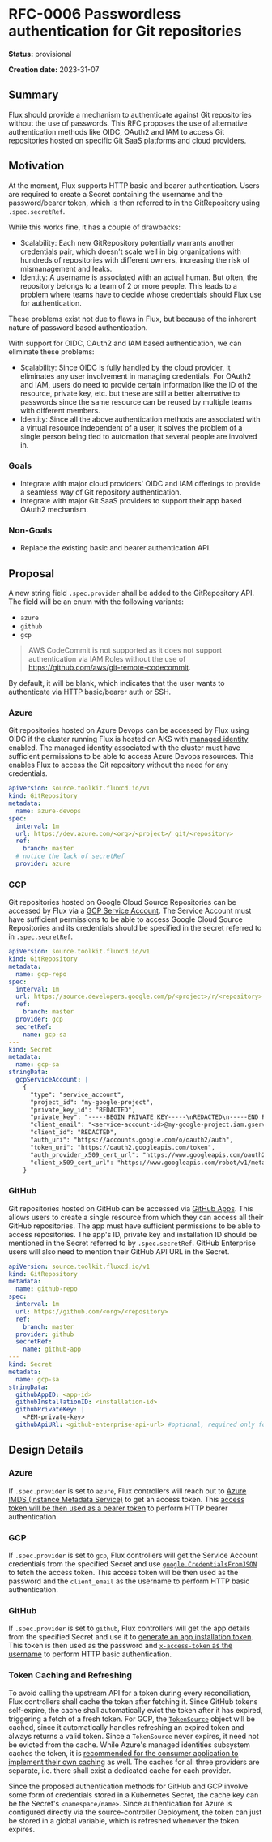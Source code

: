 # RFC-0006 Passwordless authentication for Git repositories

**Status:** provisional

**Creation date:** 2023-31-07

## Summary

Flux should provide a mechanism to authenticate against Git repositories without
the use of passwords. This RFC proposes the use of alternative authentication
methods like OIDC, OAuth2 and IAM to access Git repositories hosted on specific
Git SaaS platforms and cloud providers.

## Motivation

At the moment, Flux supports HTTP basic and bearer authentication. Users are
required to create a Secret containing the username and the password/bearer
token, which is then referred to in the GitRepository using `.spec.secretRef`.

While this works fine, it has a couple of drawbacks:
* Scalability: Each new GitRepository potentially warrants another credentials
pair, which doesn't scale well in big organizations with hundreds of
repositories with different owners, increasing the risk of mismanagement and
leaks.
* Identity: A username is associated with an actual human. But often, the
repository belongs to a team of 2 or more people. This leads to a problem where
teams have to decide whose credentials should Flux use for authentication.

These problems exist not due to flaws in Flux, but because of the inherent
nature of password based authentication.

With support for OIDC, OAuth2 and IAM based authentication, we can eliminate
these problems:
* Scalability: Since OIDC is fully handled by the cloud provider, it eliminates
any user involvement in managing credentials. For OAuth2 and IAM, users do need
to provide certain information like the ID of the resource, private key, etc.
but these are still a better alternative to passwords since the same resource
can be reused by multiple teams with different members.
* Identity: Since all the above authentication methods are associated with a
virtual resource independent of a user, it solves the problem of a single person
being tied to automation that several people are involved in.

### Goals

* Integrate with major cloud providers' OIDC and IAM offerings to provide a
seamless way of Git repository authentication.
* Integrate with major Git SaaS providers to support their app based OAuth2
mechanism.

### Non-Goals
* Replace the existing basic and bearer authentication API.

## Proposal

A new string field `.spec.provider` shall be added to the GitRepository API.
The field will be an enum with the following variants:
* `azure`
* `github`
* `gcp`

> AWS CodeCommit is not supported as it does not support authentication via IAM
Roles without the use of https://github.com/aws/git-remote-codecommit.

By default, it will be blank, which indicates that the user wants to
authenticate via HTTP basic/bearer auth or SSH.

### Azure

Git repositories hosted on Azure Devops can be accessed by Flux using OIDC if
the cluster running Flux is hosted on AKS with [managed identity](https://learn.microsoft.com/en-us/azure/devops/integrate/get-started/authentication/service-principal-managed-identity?view=azure-devops)
enabled. The managed identity associated with the cluster must have sufficient
permissions to be able to access Azure Devops resources. This enables Flux to
access the Git repository without the need for any credentials.

```yaml
apiVersion: source.toolkit.fluxcd.io/v1
kind: GitRepository
metadata:
  name: azure-devops
spec:
  interval: 1m
  url: https://dev.azure.com/<org>/<project>/_git/<repository>
  ref:
    branch: master
  # notice the lack of secretRef
  provider: azure
```

### GCP

Git repositories hosted on Google Cloud Source Repositories can be accessed by
Flux via a [GCP Service Account](https://cloud.google.com/iam/docs/service-account-overview).
The Service Account must have sufficient permissions to be able to access Google
Cloud Source Repositories and its credentials should be specified in the secret
referred to in `.spec.secretRef`.

```yaml
apiVersion: source.toolkit.fluxcd.io/v1
kind: GitRepository
metadata:
  name: gcp-repo
spec:
  interval: 1m
  url: https://source.developers.google.com/p/<project>/r/<repository>
  ref:
    branch: master
  provider: gcp
  secretRef:
    name: gcp-sa
---
kind: Secret
metadata:
  name: gcp-sa
stringData:
  gcpServiceAccount: |
    {
      "type": "service_account",
      "project_id": "my-google-project",
      "private_key_id": "REDACTED",
      "private_key": "-----BEGIN PRIVATE KEY-----\nREDACTED\n-----END PRIVATE KEY-----\n",
      "client_email": "<service-account-id>@my-google-project.iam.gserviceaccount.com",
      "client_id": "REDACTED",
      "auth_uri": "https://accounts.google.com/o/oauth2/auth",
      "token_uri": "https://oauth2.googleapis.com/token",
      "auth_provider_x509_cert_url": "https://www.googleapis.com/oauth2/v1/certs",
      "client_x509_cert_url": "https://www.googleapis.com/robot/v1/metadata/x509/<service-account-id>%40my-google-project.iam.gserviceaccount.com"
    }
```

### GitHub

Git repositories hosted on GitHub can be accessed via [GitHub Apps](https://docs.github.com/en/apps/overview).
This allows users to create a single resource from which they can access all
their GitHub repositories. The app must have sufficient permissions to be able
to access repositories. The app's ID, private key and installation ID should
be mentioned in the Secret referred to by `.spec.secretRef`. GitHub Enterprise
users will also need to mention their GitHub API URL in the Secret.

```yaml
apiVersion: source.toolkit.fluxcd.io/v1
kind: GitRepository
metadata:
  name: github-repo
spec:
  interval: 1m
  url: https://github.com/<org>/<repository>
  ref:
    branch: master
  provider: github
  secretRef:
    name: github-app
---
kind: Secret
metadata:
  name: gcp-sa
stringData:
  githubAppID: <app-id>
  githubInstallationID: <installation-id>
  githubPrivateKey: |
    <PEM-private-key>
  githubApiURl: <github-enterprise-api-url> #optional, required only for GitHub Enterprise users
```

## Design Details

### Azure

If `.spec.provider` is set to `azure`, Flux controllers will reach out to
[Azure IMDS (Instance Metadata Service)](https://learn.microsoft.com/en-us/azure/active-directory/managed-identities-azure-resources/how-to-use-vm-token#get-a-token-using-go)
to get an access token. This [access token will be then used as a bearer token](https://learn.microsoft.com/en-us/azure/devops/integrate/get-started/authentication/service-principal-managed-identity?view=azure-devops#q-can-i-use-a-service-principal-to-do-git-operations-like-clone-a-repo)
to perform HTTP bearer authentication.

### GCP

If `.spec.provider` is set to `gcp`, Flux controllers will get the Service
Account credentials from the specified Secret and use
[`google.CredentialsFromJSON`](https://pkg.go.dev/golang.org/x/oauth2/google#CredentialsFromJSON)
to fetch the access token. This access token will be then used as the password
and the `client_email` as the username to perform HTTP basic authentication.

### GitHub

If `.spec.provider` is set to `github`, Flux controllers will get the app
details from the specified Secret and use it to [generate an app installation
token](https://docs.github.com/en/apps/creating-github-apps/authenticating-with-a-github-app/generating-an-installation-access-token-for-a-github-app).
This token is then used as the password and [`x-access-token` as the username](https://docs.github.com/en/apps/creating-github-apps/registering-a-github-app/choosing-permissions-for-a-github-app#choosing-permissions-for-git-access)
to perform HTTP basic authentication.

### Token Caching and Refreshing

To avoid calling the upstream API for a token during every reconciliation, Flux
controllers shall cache the token after fetching it. Since GitHub tokens
self-expire, the cache shall automatically evict the token after it has expired,
triggering a fetch of a fresh token.
For GCP, the [`TokenSource`](https://pkg.go.dev/golang.org/x/oauth2@v0.10.0#TokenSource)
object will be cached, since it automatically handles refreshing an expired
token and always returns a valid token. Since a `TokenSource` never expires, it
need not be evicted from the cache.
While Azure's managed identities subsystem caches the token, it is
[recommended for the consumer application to implement their own caching](https://learn.microsoft.com/en-us/azure/active-directory/managed-identities-azure-resources/how-to-use-vm-token#token-caching)
as well.
The caches for all three providers are separate, i.e. there shall exist a
dedicated cache for each provider.

Since the proposed authentication methods for GitHub and GCP involve some form
of credentials stored in a Kubernetes Secret, the cache key can be the Secret's
`<namespace/name>`. Since authentication for Azure is configured directly via
the source-controller Deployment, the token can just be stored in a global
variable, which is refreshed whenever the token expires.
